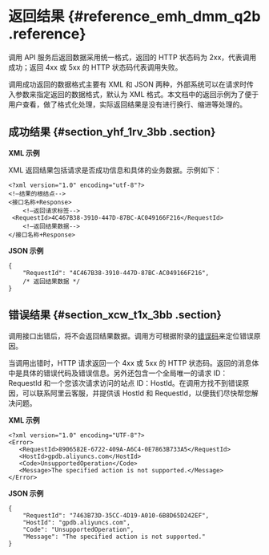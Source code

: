 # 返回结果 {#reference_emh_dmm_q2b .reference}

调用 API 服务后返回数据采用统一格式，返回的 HTTP 状态码为 2xx，代表调用成功；返回 4xx 或 5xx 的 HTTP 状态码代表调用失败。

调用成功返回的数据格式主要有 XML 和 JSON 两种，外部系统可以在请求时传入参数来指定返回的数据格式，默认为 XML 格式。本文档中的返回示例为了便于用户查看，做了格式化处理，实际返回结果是没有进行换行、缩进等处理的。

## 成功结果 {#section_yhf_1rv_3bb .section}

**XML 示例**

XML 返回结果包括请求是否成功信息和具体的业务数据。示例如下：

```
<?xml version="1.0" encoding="utf-8"?>  
<!—结果的根结点--> 
<接口名称+Response> 
    <!—返回请求标签--> 
 <RequestId>4C467B38-3910-447D-87BC-AC049166F216</RequestId> 
    <!—返回结果数据--> 
</接口名称+Response>

```

**JSON 示例**

```
{ 
    "RequestId": "4C467B38-3910-447D-87BC-AC049166F216", 
    /* 返回结果数据 */ 
} 

```

## 错误结果 {#section_xcw_t1x_3bb .section}

调用接口出错后，将不会返回结果数据。调用方可根据附录的[错误码](cn.zh-CN/API参考/附录/错误码.md#)来定位错误原因。

当调用出错时，HTTP 请求返回一个 4xx 或 5xx 的 HTTP 状态码。返回的消息体中是具体的错误代码及错误信息。另外还包含一个全局唯一的请求 ID：RequestId 和一个您该次请求访问的站点 ID：HostId。在调用方找不到错误原因，可以联系阿里云客服，并提供该 HostId 和 RequestId，以便我们尽快帮您解决问题。

**XML 示例**

```
<?xml version="1.0" encoding="UTF-8"?> 
<Error> 
   <RequestId>8906582E-6722-409A-A6C4-0E7863B733A5</RequestId> 
   <HostId>gpdb.aliyuncs.com</HostId> 
   <Code>UnsupportedOperation</Code> 
   <Message>The specified action is not supported.</Message> 
</Error> 

```

**JSON 示例**

```
{ 
    "RequestId": "7463B73D-35CC-4D19-A010-6B8D65D242EF", 
    "HostId": "gpdb.aliyuncs.com", 
    "Code": "UnsupportedOperation", 
    "Message": "The specified action is not supported." 
} 

```

